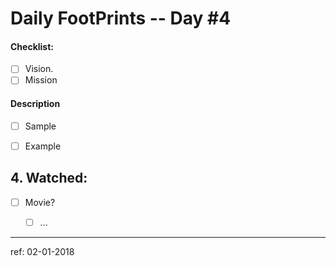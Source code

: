 # Daily FootPrints -- Day #4

#### Checklist:
<!-- Go over all ideas, goals, plans, mission, vision, + other points below, and after creating the PR, tick the checkboxes that apply. -->
<!-- If you're unsure about any of these, don't hesitate to think and LOL. We're here to help! -->
- [ ] Vision.
- [ ] Mission

#### Description
<!-- Describe your daily checklist + any notes if apropos -->
- [ ] Sample
- [ ] Example


## 4. Watched: 
* [ ] Movie?
    * [ ] ...


---

ref: 02-01-2018